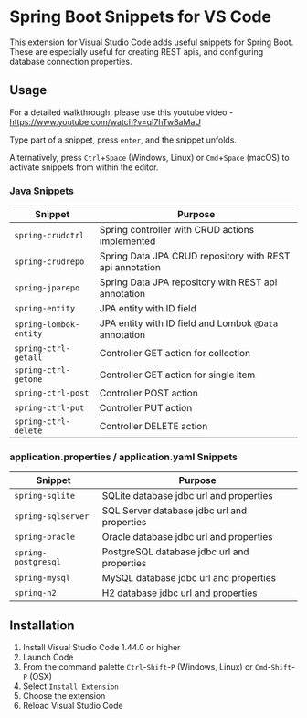 # Spring Boot Snippets for VS Code

This extension for Visual Studio Code adds useful snippets for Spring Boot.  These are especially useful for creating REST apis, and configuring database connection properties.

## Usage

For a detailed walkthrough, please use this youtube video - https://www.youtube.com/watch?v=qI7hTw8aMaU

Type part of a snippet, press `enter`, and the snippet unfolds.

Alternatively, press `Ctrl`+`Space` (Windows, Linux) or `Cmd`+`Space` (macOS) to activate snippets from within the editor.

### Java Snippets

| Snippet                      | Purpose                                                              |
| ---------------------------- | -------------------------------------------------------------------- |
| `spring-crudctrl`            | Spring controller with CRUD actions implemented                      |
| `spring-crudrepo`            | Spring Data JPA CRUD repository with REST api annotation             |
| `spring-jparepo`            | Spring Data JPA repository with REST api annotation             |
| `spring-entity`              | JPA entity with ID field                                             |
| `spring-lombok-entity`              | JPA entity with ID field and Lombok `@Data` annotation                                            |
| `spring-ctrl-getall`         | Controller GET action for collection                                 |
| `spring-ctrl-getone`         | Controller GET action for single item                                |
| `spring-ctrl-post`           | Controller POST action                                               |
| `spring-ctrl-put`            | Controller PUT action                                                |
| `spring-ctrl-delete`         | Controller DELETE action                                             |

### application.properties / application.yaml Snippets

| Snippet                      | Purpose                                                              |
| ---------------------------- | -------------------------------------------------------------------- |
| `spring-sqlite`              | SQLite database jdbc url and properties                              |
| `spring-sqlserver`           | SQL Server database jdbc url and properties                          |
| `spring-oracle`              | Oracle database jdbc url and properties                              |
| `spring-postgresql`          | PostgreSQL database jdbc url and properties                          |
| `spring-mysql`               | MySQL database jdbc url and properties                               |
| `spring-h2`                  | H2 database jdbc url and properties                                  |

## Installation

1. Install Visual Studio Code 1.44.0 or higher
1. Launch Code
1. From the command palette `Ctrl`-`Shift`-`P` (Windows, Linux) or `Cmd`-`Shift`-`P` (OSX)
1. Select `Install Extension`
1. Choose the extension
1. Reload Visual Studio Code

